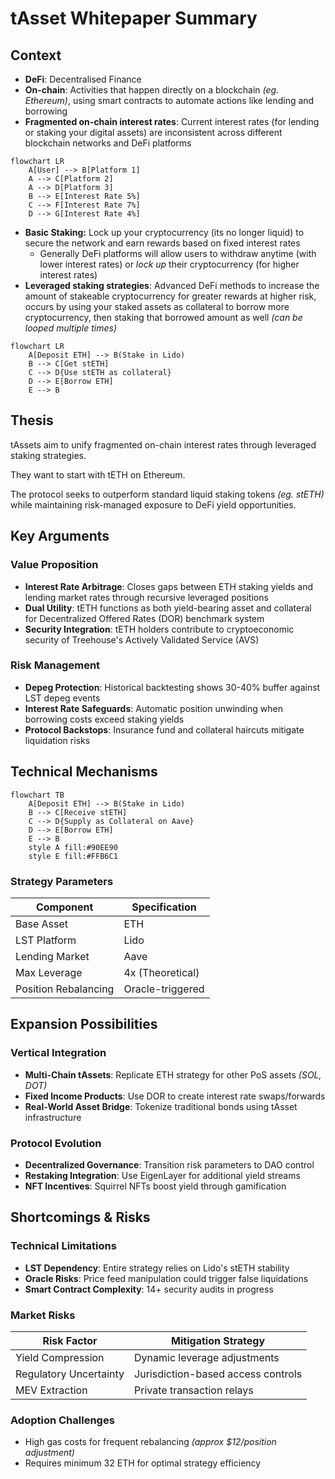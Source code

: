 # tAsset Whitepaper Summary

## Context

* **DeFi**: Decentralised Finance
* **On-chain**: Activities that happen directly on a blockchain *(eg. Ethereum)*, using smart contracts to automate actions like lending and borrowing
* **Fragmented on-chain interest rates**: Current interest rates (for lending or staking your digital assets) are inconsistent across different blockchain networks and DeFi platforms

```mermaid
flowchart LR
    A[User] --> B[Platform 1]
    A --> C[Platform 2]
    A --> D[Platform 3]
    B --> E[Interest Rate 5%]
    C --> F[Interest Rate 7%]
    D --> G[Interest Rate 4%]
```

* **Basic Staking:** Lock up your cryptocurrency (its no longer liquid) to secure the network and earn rewards based on fixed interest rates
  * Generally DeFi platforms will allow users to withdraw anytime (with lower interest rates) or *lock up* their cryptocurrency (for higher interest rates)    
* **Leveraged staking strategies**: Advanced DeFi methods to increase the amount of stakeable cryptocurrency for greater rewards at higher risk, occurs by using your staked assets as collateral to borrow more cryptocurrency, then staking that borrowed amount as well *(can be looped multiple times)*

```mermaid
flowchart LR
    A[Deposit ETH] --> B(Stake in Lido)
    B --> C[Get stETH]
    C --> D{Use stETH as collateral}
    D --> E[Borrow ETH]
    E --> B
```

## Thesis

tAssets aim to unify fragmented on-chain interest rates through leveraged staking strategies. 

They want to start with tETH on Ethereum. 

The protocol seeks to outperform standard liquid staking tokens *(eg. stETH)* while maintaining risk-managed exposure to DeFi yield opportunities.

## Key Arguments

### Value Proposition

* **Interest Rate Arbitrage**: Closes gaps between ETH staking yields and lending market rates through recursive leveraged positions
* **Dual Utility**: tETH functions as both yield-bearing asset and collateral for Decentralized Offered Rates (DOR) benchmark system
* **Security Integration**: tETH holders contribute to cryptoeconomic security of Treehouse's Actively Validated Service (AVS)

### Risk Management

* **Depeg Protection**: Historical backtesting shows 30-40% buffer against LST depeg events
* **Interest Rate Safeguards**: Automatic position unwinding when borrowing costs exceed staking yields
* **Protocol Backstops**: Insurance fund and collateral haircuts mitigate liquidation risks

## Technical Mechanisms

```mermaid
flowchart TB
    A[Deposit ETH] --> B(Stake in Lido)
    B --> C[Receive stETH]
    C --> D{Supply as Collateral on Aave}
    D --> E[Borrow ETH]
    E --> B
    style A fill:#90EE90
    style E fill:#FFB6C1
```

### Strategy Parameters

| Component            | Specification          |
|----------------------|------------------------|
| Base Asset           | ETH                    |
| LST Platform         | Lido                   |
| Lending Market       | Aave                   |
| Max Leverage         | 4x (Theoretical)       |
| Position Rebalancing | Oracle-triggered |

## Expansion Possibilities

### Vertical Integration

* **Multi-Chain tAssets**: Replicate ETH strategy for other PoS assets *(SOL, DOT)*
* **Fixed Income Products**: Use DOR to create interest rate swaps/forwards
* **Real-World Asset Bridge**: Tokenize traditional bonds using tAsset infrastructure

### Protocol Evolution

* **Decentralized Governance**: Transition risk parameters to DAO control
* **Restaking Integration**: Use EigenLayer for additional yield streams
* **NFT Incentives**: Squirrel NFTs boost yield through gamification

## Shortcomings & Risks

### Technical Limitations

* **LST Dependency**: Entire strategy relies on Lido's stETH stability
* **Oracle Risks**: Price feed manipulation could trigger false liquidations
* **Smart Contract Complexity**: 14+ security audits in progress

### Market Risks

| Risk Factor          | Mitigation Strategy               |
|----------------------|-----------------------------------|
| Yield Compression    | Dynamic leverage adjustments |
| Regulatory Uncertainty| Jurisdiction-based access controls |
| MEV Extraction       | Private transaction relays |

### Adoption Challenges

* High gas costs for frequent rebalancing *(approx $12/position adjustment)*
* Requires minimum 32 ETH for optimal strategy efficiency
